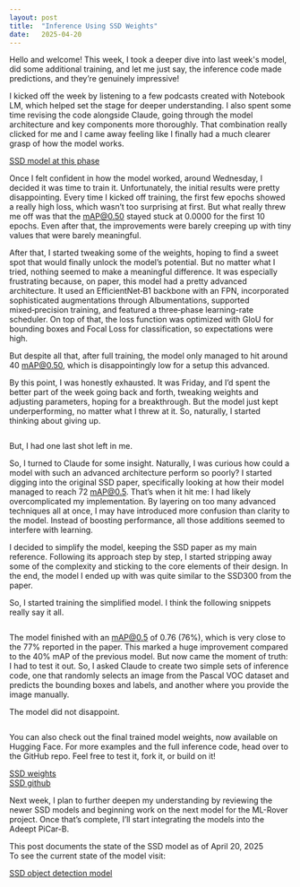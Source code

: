 ```yaml
---
layout: post
title:  "Inference Using SSD Weights"
date:   2025-04-20
---
```


<p class="intro"><span class="dropcap">H</span>ello and welcome! This week, I took a deeper dive into last week's model, did some additional training, and let me just say, the inference code made predictions, and they’re genuinely impressive!</p>

I kicked off the week by listening to a few podcasts created with Notebook LM, which helped set the stage for deeper understanding. I also spent some time revising the code alongside Claude, going through the model architecture and key components more thoroughly. That combination really clicked for me and I came away feeling like I finally had a much clearer grasp of how the model works.

<a href="https://github.com/adrirubio/ml-rover/blob/93cbd2abda91a5a34217186b75c0cade86c84099/ssd/ssd-object-detection.py">SSD model at this phase</a>

Once I felt confident in how the model worked, around Wednesday, I decided it was time to train it. Unfortunately, the initial results were pretty disappointing. Every time I kicked off training, the first few epochs showed a really high loss, which wasn’t too surprising at first. But what really threw me off was that the mAP@0.50 stayed stuck at 0.0000 for the first 10 epochs. Even after that, the improvements were barely creeping up with tiny values that were barely meaningful.

After that, I started tweaking some of the weights, hoping to find a sweet spot that would finally unlock the model’s potential. But no matter what I tried, nothing seemed to make a meaningful difference. It was especially frustrating because, on paper, this model had a pretty advanced architecture. It used an EfficientNet‑B1 backbone with an FPN, incorporated sophisticated augmentations through Albumentations, supported mixed‑precision training, and featured a three‑phase learning-rate scheduler. On top of that, the loss function was optimized with GIoU for bounding boxes and Focal Loss for classification, so expectations were high.

But despite all that, after full training, the model only managed to hit around 40 mAP@0.50, which is disappointingly low for a setup this advanced.

By this point, I was honestly exhausted. It was Friday, and I’d spent the better part of the week going back and forth, tweaking weights and adjusting parameters, hoping for a breakthrough. But the model just kept underperforming, no matter what I threw at it. So, naturally, I started thinking about giving up.

<img src="/assets/img/ssd/SSD-0-mAP.png" alt=""><br>

But, I had one last shot left in me.

So, I turned to Claude for some insight. Naturally, I was curious how could a model with such an advanced architecture perform so poorly? I started digging into the original SSD paper, specifically looking at how their model managed to reach 72 mAP@0.5. That’s when it hit me: I had likely overcomplicated my implementation. By layering on too many advanced techniques all at once, I may have introduced more confusion than clarity to the model. Instead of boosting performance, all those additions seemed to interfere with learning.

I decided to simplify the model, keeping the SSD paper as my main reference. Following its approach step by step, I started stripping away some of the complexity and sticking to the core elements of their design. In the end, the model I ended up with was quite similar to the SSD300 from the paper.

So, I started training the simplified model. I think the following snippets really say it all.

<img src="/assets/img/ssd/SSD-training-snippet.png" alt=""><br>
<img src="/assets/img/ssd/SSD-training-snippet2.png" alt=""><br>
<img src="/assets/img/ssd/SSD-training-snippet3.png" alt=""><br>

The model finished with an mAP@0.5 of 0.76 (76%), which is very close to the 77% reported in the paper. This marked a huge improvement compared to the 40% mAP of the previous model. But now came the moment of truth: I had to test it out. So, I asked Claude to create two simple sets of inference code, one that randomly selects an image from the Pascal VOC dataset and predicts the bounding boxes and labels, and another where you provide the image manually.

The model did not disappoint.

<img src="/assets/img/ssd/1_pred.png" alt=""><br>
<img src="/assets/img/ssd/2_pred.png" alt=""><br>
<img src="/assets/img/ssd/3_pred.png" alt=""><br>
<img src="/assets/img/ssd/4_pred.png" alt=""><br>
<img src="/assets/img/ssd/5_pred.png" alt=""><br>

You can also check out the final trained model weights, now available on Hugging Face. For more examples and the full inference code, head over to the GitHub repo. Feel free to test it, fork it, or build on it!

<a href="https://huggingface.co/pro-grammer/SSD">SSD weights</a><br>
<a href="https://github.com/adrirubio/ml-rover/tree/main/ssd">SSD github</a><br>

Next week, I plan to further deepen my understanding by reviewing the newer SSD models and beginning work on the next model for the ML-Rover project. Once that’s complete, I’ll start integrating the models into the Adeept PiCar-B.

This post documents the state of the SSD model as of April 20, 2025<br>
To see the current state of the model visit:

<a href="https://github.com/adrirubio/ml-rover/blob/main/ssd/ssd-object-detection.py">SSD object detection model</a>
